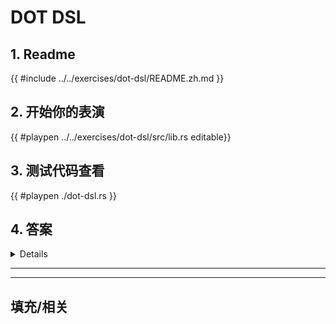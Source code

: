 # DOT DSL
## 1. Readme

 {{ #include ../../exercises/dot-dsl/README.zh.md }}

 ## 2. 开始你的表演

 {{ #playpen ../../exercises/dot-dsl/src/lib.rs editable}}

 ## 3. 测试代码查看

 {{ #playpen ./dot-dsl.rs }}

 ## 4. 答案

 <details>

 {{ #playpen ../../exercises/dot-dsl/example.rs }}

 </details>

 ---
 ---

 ## 填充/相关


